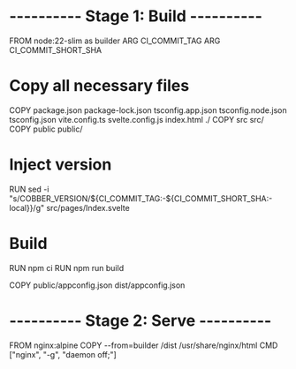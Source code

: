 # ---------- Stage 1: Build ----------
FROM node:22-slim as builder
ARG CI_COMMIT_TAG
ARG CI_COMMIT_SHORT_SHA

# Copy all necessary files
COPY package.json package-lock.json tsconfig.app.json tsconfig.node.json tsconfig.json vite.config.ts svelte.config.js index.html ./
COPY src src/
COPY public public/

# Inject version
RUN sed -i "s/COBBER_VERSION/${CI_COMMIT_TAG:-${CI_COMMIT_SHORT_SHA:-local}}/g" src/pages/Index.svelte

# Build
RUN npm ci
RUN npm run build

COPY public/appconfig.json dist/appconfig.json

# ---------- Stage 2: Serve ----------
FROM nginx:alpine
COPY --from=builder /dist /usr/share/nginx/html
CMD ["nginx", "-g", "daemon off;"]
